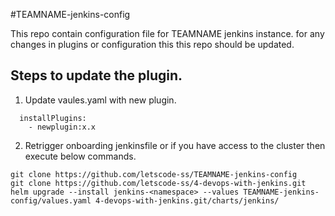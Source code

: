 
#TEAMNAME-jenkins-config

This repo contain configuration file for TEAMNAME jenkins instance. for any changes in plugins or configuration this this repo should be updated. 

## Steps to update the plugin.
1. Update vaules.yaml with new plugin.

```
  installPlugins:
    - newplugin:x.x
```

2. Retrigger onboarding jenkinsfile or if you have access to the cluster then execute below commands.

```
git clone https://github.com/letscode-ss/TEAMNAME-jenkins-config
git clone https://github.com/letscode-ss/4-devops-with-jenkins.git
helm upgrade --install jenkins-<namespace> --values TEAMNAME-jenkins-config/values.yaml 4-devops-with-jenkins.git/charts/jenkins/
```
